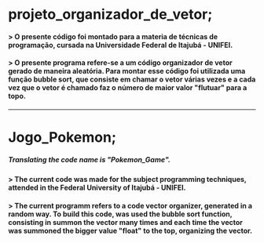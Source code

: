 # projeto_organizador_de_vetor;

#### > O presente código foi montado para a materia de técnicas de programação, cursada na Universidade Federal de Itajubá - UNIFEI.

#### > O presente programa refere-se a um código organizador de vetor gerado de maneira aleatória. Para montar esse código foi utilizada uma função bubble sort, que consiste em chamar o vetor várias vezes e a cada vez que o vetor é chamado faz o número de maior valor "flutuar" para a topo.
----------
# Jogo_Pokemon;
##### Translating the code name is "Pokemon_Game".

#### > The current code was made for the subject programming techniques, attended in the Federal University of Itajubá - UNIFEI.

#### > The current programm refers to a code vector organizer, generated in a random way. To build this code, was used the bubble sort function, consisting in summon the vector many times and each time the vector was summoned the bigger value "float" to the top, organizing the vector. 
